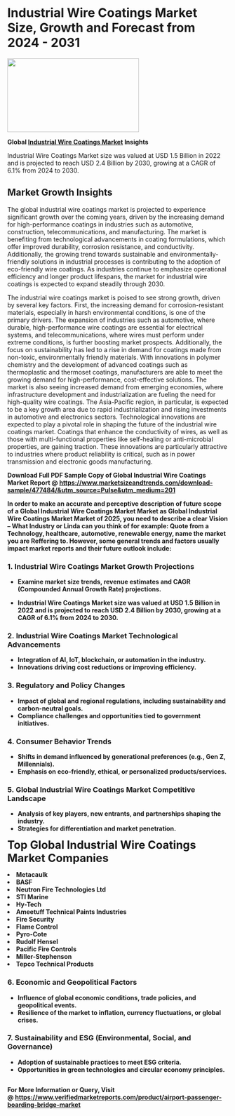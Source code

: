 <H1>Industrial Wire Coatings Market Size, Growth and Forecast from 2024 - 2031</H1><img class="aligncenter size-medium wp-image-584254" src="https://thirdeyenews.in/wp-content/uploads/2024/09/Global-Market-Research-300x168.jpeg" alt="" width="300" height="168" /><p><strong>Global&nbsp;<a href="https://www.marketsizeandtrends.com/download-sample/477484/&amp;utm_source=Pulse&amp;utm_medium=201">Industrial Wire Coatings Market</a> Insights</strong></p><p>Industrial Wire Coatings Market size was valued at USD 1.5 Billion in 2022 and is projected to reach USD 2.4 Billion by 2030, growing at a CAGR of 6.1% from 2024 to 2030.</p><p><h2>Market Growth Insights</h2> <p>The global industrial wire coatings market is projected to experience significant growth over the coming years, driven by the increasing demand for high-performance coatings in industries such as automotive, construction, telecommunications, and manufacturing. The market is benefiting from technological advancements in coating formulations, which offer improved durability, corrosion resistance, and conductivity. Additionally, the growing trend towards sustainable and environmentally-friendly solutions in industrial processes is contributing to the adoption of eco-friendly wire coatings. As industries continue to emphasize operational efficiency and longer product lifespans, the market for industrial wire coatings is expected to expand steadily through 2030.</p> <p><strong></strong></p> <p>The industrial wire coatings market is poised to see strong growth, driven by several key factors. First, the increasing demand for corrosion-resistant materials, especially in harsh environmental conditions, is one of the primary drivers. The expansion of industries such as automotive, where durable, high-performance wire coatings are essential for electrical systems, and telecommunications, where wires must perform under extreme conditions, is further boosting market prospects. Additionally, the focus on sustainability has led to a rise in demand for coatings made from non-toxic, environmentally friendly materials. With innovations in polymer chemistry and the development of advanced coatings such as thermoplastic and thermoset coatings, manufacturers are able to meet the growing demand for high-performance, cost-effective solutions. The market is also seeing increased demand from emerging economies, where infrastructure development and industrialization are fueling the need for high-quality wire coatings. The Asia-Pacific region, in particular, is expected to be a key growth area due to rapid industrialization and rising investments in automotive and electronics sectors. Technological innovations are expected to play a pivotal role in shaping the future of the industrial wire coatings market. Coatings that enhance the conductivity of wires, as well as those with multi-functional properties like self-healing or anti-microbial properties, are gaining traction. These innovations are particularly attractive to industries where product reliability is critical, such as in power transmission and electronic goods manufacturing. <p><strong></p><p><span class=""><strong>Download Full PDF Sample Copy of Global Industrial Wire Coatings Market Report</strong> @ <a href="https://www.marketsizeandtrends.com/download-sample/477484/&amp;utm_source=Pulse&amp;utm_medium=201" target="_blank">https://www.marketsizeandtrends.com/download-sample/477484/&amp;utm_source=Pulse&amp;utm_medium=201</a></span></p><p>In order to make an accurate and perceptive description of future scope of a Global&nbsp;Industrial Wire Coatings Market Market as Global&nbsp;Industrial Wire Coatings Market Market of 2025, you need to describe a clear Vision &ndash; What Industry or Linda can you think of for example: Quote from a Technology, healthcare, automotive, renewable energy, name the market you are Reffering to. However, some general trends and factors usually impact market reports and their future outlook include:</p><h3>1.&nbsp;<strong>Industrial Wire Coatings Market Growth Projections</strong></h3><ul><li>Examine market size trends, revenue estimates and CAGR (Compounded Annual Growth Rate) projections.</li><li><p>Industrial Wire Coatings Market size was valued at USD 1.5 Billion in 2022 and is projected to reach USD 2.4 Billion by 2030, growing at a CAGR of 6.1% from 2024 to 2030.</p></li></ul><h3>2.&nbsp;<strong>Industrial Wire Coatings Market Technological Advancements</strong></h3><ul><li>Integration of AI, IoT, blockchain, or automation in the industry.</li><li>Innovations driving cost reductions or improving efficiency.</li></ul><h3>3.&nbsp;<strong>Regulatory and Policy Changes</strong></h3><ul><li>Impact of global and regional regulations, including sustainability and carbon-neutral goals.</li><li>Compliance challenges and opportunities tied to government initiatives.</li></ul><h3>4.&nbsp;<strong>Consumer Behavior Trends</strong></h3><ul><li>Shifts in demand influenced by generational preferences (e.g., Gen Z, Millennials).</li><li>Emphasis on eco-friendly, ethical, or personalized products/services.</li></ul><h3>5.&nbsp;<strong>Global Industrial Wire Coatings Market Competitive Landscape</strong></h3><ul><li>Analysis of key players, new entrants, and partnerships shaping the industry.</li><li>Strategies for differentiation and market penetration.</li></ul><p data-pm-slice="1 1 []"><span style="color: inherit; font-family: inherit; font-size: 25px;">Top Global Industrial Wire Coatings Market Companies</span></p><div class="" data-test-id=""><p><li>Metacaulk</li><li> BASF</li><li> Neutron Fire Technologies Ltd</li><li> STI Marine</li><li> Hy-Tech</li><li> Ameetuff Technical Paints Industries</li><li> Fire Security</li><li> Flame Control</li><li> Pyro-Cote</li><li> Rudolf Hensel</li><li> Pacific Fire Controls</li><li> Miller-Stephenson</li><li> Tepco Technical Products</li></p></div><h3>6.&nbsp;<strong>Economic and Geopolitical Factors</strong></h3><ul><li>Influence of global economic conditions, trade policies, and geopolitical events.</li><li>Resilience of the market to inflation, currency fluctuations, or global crises.</li></ul><h3>7.&nbsp;<strong>Sustainability and ESG (Environmental, Social, and Governance)</strong></h3><ul><li>Adoption of sustainable practices to meet ESG criteria.</li><li>Opportunities in green technologies and circular economy principles.</li></ul><h2><strong style="font-size: 14px;">For More Information or Query, Visit @&nbsp;</strong><a style="background-color: #ffffff; font-size: 14px;" href="https://www.marketsizeandtrends.com/report/industrial-wire-coatings-market/" target="_blank">https://www.verifiedmarketreports.com/product/airport-passenger-boarding-bridge-market</a></h2>
